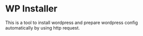 # WP Installer

This is a tool to install wordpress and prepare wordpress config automatically by using http request.
